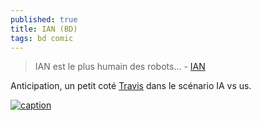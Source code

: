 ```yaml
---
published: true
title: IAN (BD)
tags: bd comic
---
```

> IAN est le plus humain des robots... - [IAN](https://www.bedetheque.com/serie-6640-BD-Ian.html)

Anticipation, un petit coté [Travis](https://www.bedetheque.com/BD-Travis-Tome-1-Huracan-1066.html) dans le scénario IA vs us.

[![caption](https://www.bedetheque.com/media/Couvertures/Couv_26739.jpg)](https://www.bdtheque.com/series/2222/ian)
